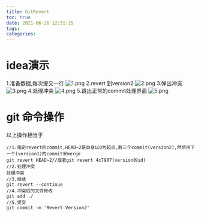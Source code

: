 ```yaml
---
title: GitRevert
toc: true
date: 2021-06-26 12:51:15
tags:
categories:
---
```

# idea演示
1.准备数据,每次提交一行
![1.png](1.png)
2.revert 到version2
![2.png](2.png)
3.弹出冲突
![3.png](3.png)
4.处理冲突
![4.png](4.png)
5.跳出正常的commit处理界面
![5.png](5.png)


# git 命令操作
以上操作相当于
```shell
//1.指定revert的commit,HEAD~2是自身以0为起点,数三个commit(version2),然后用下一个(version1)的commit来merge
git revert HEAD~2//或者git revert 4c7907(version的id)
//2.处理冲突
处理冲突
//3.继续
git revert --continue
//4.冲突后的文件修改
git add ./
//5.提交
git commit -m 'Revert Version2'
```
